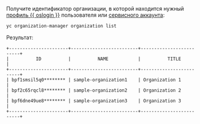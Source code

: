 Получите идентификатор организации, в которой находится нужный [профиль {{ oslogin }}](../../organization/concepts/os-login.md#os-login-profiles) пользователя или [сервисного аккаунта](../../iam/concepts/users/service-accounts.md):

```bash
yc organization-manager organization list
```

Результат:

```text
+----------------------+-------------------------+-------------------------+
|          ID          |          NAME           |          TITLE          |
+----------------------+-------------------------+-------------------------+
| bpf1smsil5q0******** | sample-organization1    | Organization 1          |
| bpf2c65rqcl8******** | sample-organization2    | Organization 2          |
| bpf6dne49ue8******** | sample-organization3    | Organization 3          |
+----------------------+-------------------------+-------------------------+
```